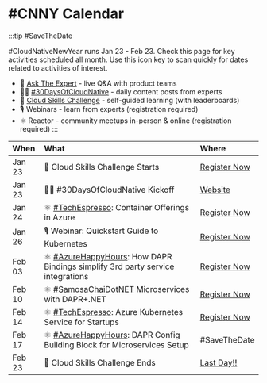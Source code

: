 # #CNNY Calendar

:::tip #SaveTheDate

#CloudNativeNewYear runs Jan 23 - Feb 23. Check this page for key activities scheduled all month. Use this icon key to scan quickly for dates related to activities of interest.

 * 🎤 [Ask The Expert](/New-Year/ate/) - live Q&A with product teams
 * ✍🏽 [#30DaysOfCloudNative](/cnny-2023/) - daily content posts from experts
 * 🎯 [Cloud Skills Challenge](/serverless-september/CloudSkills) - self-guided learning (with leaderboards)
 * 🎙 Webinars - learn from experts (registration required)
 * ⚛ Reactor - community meetups in-person & online (registration required)
:::


| When | What | Where |
|:---|:---|:---|
| Jan 23 | 🎯 Cloud Skills Challenge Starts | [Register Now](https://aka.ms/cnny/challenge)|
| Jan 23 | ✍🏽 #30DaysOfCloudNative Kickoff | [Website](https://aka.ms/cnny) |
| Jan 24 | ⚛  [#TechEspresso](https://developer.microsoft.com/reactor/series/S-1058/):  Container Offerings in Azure | [Register Now](https://developer.microsoft.com/reactor/events/18134/)|
| Jan 26 | 🎙 Webinar: Quickstart Guide to Kubernetes | [Register Now](https://info.microsoft.com/ww-landing-a-quickstart-guide-to-kubernetes-concepts.html) |
| Feb 03 | ⚛  [#AzureHappyHours](https://www.youtube.com/playlist?list=PLmsFUfdnGr3zCvRrMxOetO8fr_bo_hOjA):  How DAPR Bindings simplify 3rd party service integrations | [Register Now](https://developer.microsoft.com/reactor/events/18305/)|
| Feb 10 | ⚛ [#SamosaChaiDotNET](https://www.youtube.com/playlist?list=PLmsFUfdnGr3wtJ6wDHQ4RGhXdw22bY6uJ)  Microservices with DAPR+.NET | [Register Now](https://developer.microsoft.com/reactor/events/18304/) |
| Feb 14 | ⚛  [#TechEspresso](https://developer.microsoft.com/reactor/series/S-1058/):  Azure Kubernetes Service for Startups | [Register Now](https://developer.microsoft.com/reactor/events/18134/)|
| Feb 17 | ⚛  [#AzureHappyHours](https://www.youtube.com/playlist?list=PLmsFUfdnGr3zCvRrMxOetO8fr_bo_hOjA): DAPR Config Building Block for Microservices Setup | #SaveTheDate |
| Feb 23 | 🎯 Cloud Skills Challenge Ends| [Last Day!!](https://aka.ms/cnny/challenge) |

